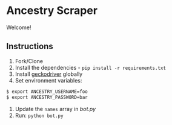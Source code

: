 # Ancestry Scraper

Welcome!

## Instructions

1. Fork/Clone
1. Install the dependencies - `pip install -r requirements.txt`
1. Install [geckodriver](https://github.com/mozilla/geckodriver/releases) globally
1. Set environment variables:
  ```sh
  $ export ANCESTRY_USERNAME=foo
  $ export ANCESTRY_PASSWORD=bar
  ```
1. Update the `names` array in *bot.py*
1. Run: `python bot.py`
